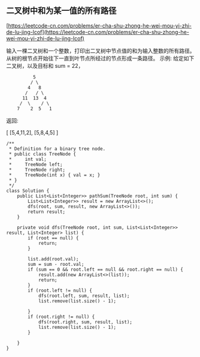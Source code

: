 ## 二叉树中和为某一值的所有路径
[https://leetcode-cn.com/problems/er-cha-shu-zhong-he-wei-mou-yi-zhi-de-lu-jing-lcof](https://leetcode-cn.com/problems/er-cha-shu-zhong-he-wei-mou-yi-zhi-de-lu-jing-lcof)

输入一棵二叉树和一个整数，打印出二叉树中节点值的和为输入整数的所有路径。从树的根节点开始往下一直到叶节点所经过的节点形成一条路径。
示例:
给定如下二叉树，以及目标和 sum = 22，

              5
             / \
            4   8
           /   / \
          11  13  4
         /  \    / \
        7    2  5   1
返回:

[
   [5,4,11,2],
   [5,8,4,5]
]

```
/**
 * Definition for a binary tree node.
 * public class TreeNode {
 *     int val;
 *     TreeNode left;
 *     TreeNode right;
 *     TreeNode(int x) { val = x; }
 * }
 */
class Solution {
    public List<List<Integer>> pathSum(TreeNode root, int sum) {
        List<List<Integer>> result = new ArrayList<>();
        dfs(root, sum, result, new ArrayList<>());
        return result;
    }

    private void dfs(TreeNode root, int sum, List<List<Integer>> result, List<Integer> list) {
        if (root == null) {
            return;
        }

        list.add(root.val);
        sum = sum - root.val;
        if (sum == 0 && root.left == null && root.right == null) {
            result.add(new ArrayList<>(list));
            return;
        } 
        if (root.left != null) {
            dfs(root.left, sum, result, list);
            list.remove(list.size() - 1);

        }
        if (root.right != null) {
            dfs(root.right, sum, result, list);
            list.remove(list.size() - 1);
        }
        
    }
}
```
